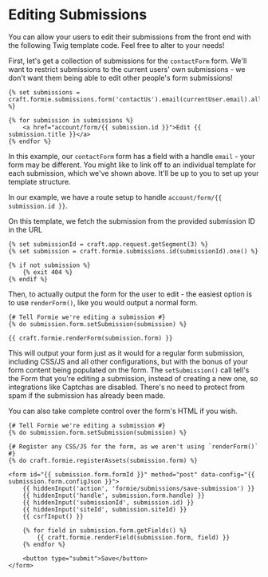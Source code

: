# Editing Submissions
You can allow your users to edit their submissions from the front end with the following Twig template code. Feel free to alter to your needs!

First, let's get a collection of submissions for the `contactForm` form. We'll want to restrict submissions to the current users' own submissions - we don't want them being able to edit other people's form submissions!

```twig
{% set submissions = craft.formie.submissions.form('contactUs').email(currentUser.email).all() %}

{% for submission in submissions %}
    <a href="account/form/{{ submission.id }}">Edit {{ submission.title }}</a>
{% endfor %}
```

In this example, our `contactForm` form has a field with a handle `email` - your form may be different. You might like to link off to an individual template for each submission, which we've shown above. It'll be up to you to set up your template structure. 

In our example, we have a route setup to handle `account/form/{{ submission.id }}`.

On this template, we fetch the submission from the provided submission ID in the URL

```twig
{% set submissionId = craft.app.request.getSegment(3) %}
{% set submission = craft.formie.submissions.id(submissionId).one() %}

{% if not submission %}
    {% exit 404 %}
{% endif %}
```

Then, to actually output the form for the user to edit - the easiest option is to use `renderForm()`, like you would output a normal form.

```twig
{# Tell Formie we're editing a submission #}
{% do submission.form.setSubmission(submission) %}

{{ craft.formie.renderForm(submission.form) }}
```

This will output your form just as it would for a regular form submission, including CSS/JS and all other configurations, but with the bonus of your form content being populated on the form. The `setSubmission()` call tell's the Form that you're editing a submission, instead of creating a new one, so integrations like Captchas are disabled. There's no need to protect from spam if the submission has already been made.

You can also take complete control over the form's HTML if you wish.

```twig
{# Tell Formie we're editing a submission #}
{% do submission.form.setSubmission(submission) %}

{# Register any CSS/JS for the form, as we aren't using `renderForm()` #}
{% do craft.formie.registerAssets(submission.form) %}

<form id="{{ submission.form.formId }}" method="post" data-config="{{ submission.form.configJson }}">
    {{ hiddenInput('action', 'formie/submissions/save-submission') }}
    {{ hiddenInput('handle', submission.form.handle) }}
    {{ hiddenInput('submissionId', submission.id) }}
    {{ hiddenInput('siteId', submission.siteId) }}
    {{ csrfInput() }}

    {% for field in submission.form.getFields() %}
        {{ craft.formie.renderField(submission.form, field) }}
    {% endfor %}

    <button type="submit">Save</button>
</form>
```
